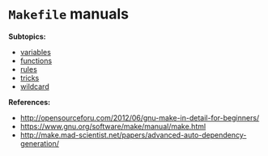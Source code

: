 # `Makefile` manuals


**Subtopics:**
- [variables](./variables/)
- [functions](./functions/)
- [rules](./rules/)
- [tricks](./tricks)
- [wildcard](./wildcards)


**References:**

- http://opensourceforu.com/2012/06/gnu-make-in-detail-for-beginners/
- https://www.gnu.org/software/make/manual/make.html
- http://make.mad-scientist.net/papers/advanced-auto-dependency-generation/
